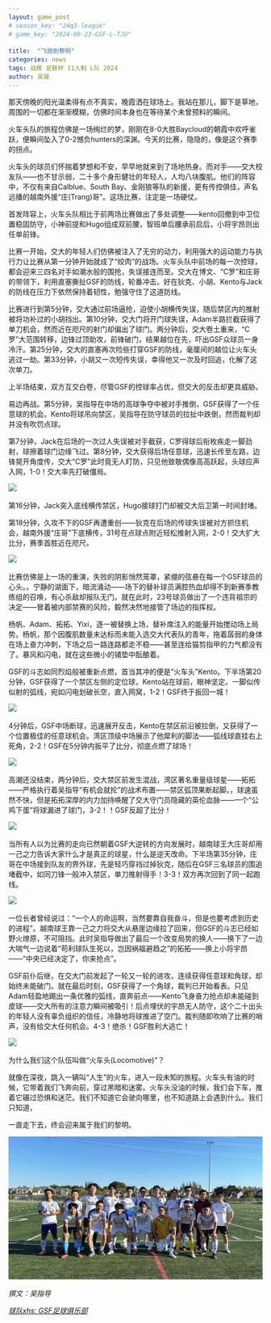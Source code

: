 ```yaml
---
layout: game_post
# season_key: "24q3-league"
# game_key: "2024-09-23-GSF-L-TJU"

title:  "飞驰到黎明"
categories: news
tags: 战报 足联杯 11人制 L队 2024
author: 吴骏
---
```


那天傍晚的阳光温柔得有点不真实，晚霞洒在球场上。我站在那儿，脚下是草地，周围的一切都在渐渐模糊，仿佛时间本身也在等待某个未曾预料的瞬间。

火车头队的旅程仿佛是一场绚烂的梦，刚刚在8-0大胜Baycloud的朝霞中欢呼雀跃，便瞬间坠入了0-2憾负hunters的深渊。今天的比赛，隐隐的，像是这个赛季的拐点。

火车头的球员们怀揣着梦想和不安，早早地就来到了场地热身。而对手——交大校友队——也不甘示弱，二十多个身形健壮的年轻人，人均八块腹肌。他们的阵容中，不仅有来自Calblue、South Bay、金刚狼等队的新援，更有传控俱佳，声名远播的越南外援“庄(Trang)哥”。这场比赛，注定是一场硬仗。

首发阵容上，火车头队相比于前两场比赛做出了多处调整——kento回撤到中卫位置稳固防守，小神前提和Hugo组成双前腰，智班单后腰承前启后，小将宇昂则出任单前锋。

比赛一开始，交大的年轻人们仿佛被注入了无穷的动力，利用强大的运动能力与执行力让比赛从第一分钟开始就成了“绞肉”的战场。火车头队中前场的每一次控球，都会迎来三四名对手如潮水般的围抢，失误接连而至。交大在博文、“C罗”和庄哥的带领下，利用直塞撕扯GSF的防线，轮番冲击。好在狄克、小胡、Kento与Jack的防线在压力下依然保持着韧性，勉强守住了这道防线。

比赛进行到第5分钟，交大通过前场逼抢，迫使小胡横传失误，随后禁区内的推射被将功补过的小胡挡出。第10分钟，交大门将开门球失误，Adam半路拦截获得了单刀机会，然而近在咫尺的射门却偏出了球门。两分钟后，交大卷土重来，“C罗”大范围转移，边锋过顶助攻，前锋破门，结果越位在先，吓出GSF众球员一身冷汗。第25分钟，交大的直塞再次险些打穿GSF的防线，毫厘间的越位让火车头逃过一劫。第33分钟，小胡又一次短传失误，幸得他又一次及时回追，化解了这次单刀。

上半场结束，双方互交白卷，尽管GSF的控球率占优，但交大的反击却更具威胁。

易边再战。第5分钟，吴指导在中场的高球争夺中被对手推倒，GSF获得了一个任意球的机会。Kento将球吊向禁区，吴指导在防守球员的拉扯中跌倒，然而裁判却并没有吹罚点球。

第7分钟，Jack在后场的一次过人失误被对手截获，C罗得球后衔枚疾走一脚劲射，球擦着球门边缘飞过。第8分钟，交大获得后场任意球，迅速长传至左路，边锋晃开角度传，交大“C罗”此时竟无人盯防，只见他致敬偶像高高跃起，头球应声入网，1-0！交大率先打破僵局。

![](/assets/img/news/24-25/l-jtu/0-1.gif)

第16分钟，Jack突入底线横传禁区，Hugo接球打门却被交大后卫第一时间封堵。

第18分钟，久攻不下的GSF再遭重创——狄克在后场的传球失误被对方抓住机会，越南外援“庄哥”下底横传，31号在点球点附近轻松推射入网，2-0！交大扩大比分，赛季首胜近在咫尺。

![](/assets/img/news/24-25/l-jtu/0-2.gif)

比赛仿佛是上一场的重演，失败的阴影悄然笼罩，紧绷的弦悬在每一个GSF球员的心头。。宁静的湖面下，暗流涌动——场下的替补球员满腔热血却得不到新赛季教练组的召唤，有心杀敌却报队无门。就在此时，23号球员做出了一个违背祖宗的决定——冒着被内部禁赛的风险，毅然决然地接管了场边的指挥权。

杨帆、Adam、拓拓、Yixi，逐一被替换上场，替补席注入的能量开始搅动场上局势。杨帆，那个因腹肌数量未达标而未能入选交大代表队的青年，拖着孱弱的身体在场上奋力冲刺，下场之后一路连路都走不稳——甚至连给猫剪指甲的力气都没有了。暴风和闪电，就在这些微小的铺垫中酝酿着。

GSF的斗志如同烈焰般被重新点燃，首当其冲的便是“火车头”Kento。下半场第20分钟，GSF获得了一个禁区左侧的定位球，Kento站在球前，眼神坚定。一脚似传似射的弧线，宛如闪电划破长空，直入网窝，1-2！GSF终于扳回一城！

![](/assets/img/news/24-25/l-jtu/1-2.gif)

4分钟后，GSF中场断球，迅速展开反击，Kento在禁区前沿被拉倒，又获得了一个位置极佳的任意球机会。湾区顶级中场展示了他犀利的脚法——弧线球直挂右上死角，2-2！GSF在5分钟内扳平了比分，彻底点燃了球场！

![](/assets/img/news/24-25/l-jtu/2-2.gif)

高潮还没结束，两分钟后，交大禁区前发生混战，湾区著名重量级球星——拓拓——严格执行着吴指导“有机会就抡”的战术布置——禁区弧顶果断起脚。，球速虽然不快，但是拓拓深厚的内力加持唤醒了交大守门员隐藏的英伦血脉——一个“公鸡下蛋”将球漏进了球门，3-2！！GSF反超了比分！

![](/assets/img/news/24-25/l-jtu/3-2.gif)

当所有人以为比赛的走向已然朝着GSF大逆转的方向发展时，越南球王大庄哥却用一己之力告诉大家什么才是真正的球星，什么是逆天改命。下半场第35分钟，庄哥在中场接到队友的界外球，先是轻巧穿裆过掉狄克，随后在GSF三名球员的围追堵截中，如同刀锋一般冲入禁区，单刀推射得手！3-3！双方再次回到了同一起跑线。

![](/assets/img/news/24-25/l-jtu/3-3.gif)

一位长者曾经说过：“一个人的命运啊，当然要靠自我奋斗，但是也要考虑到历史的进程”。越南球王靠一己之力将交大从悬崖边缘拉了回来，但GSF的斗志已经如野火燎原，不可阻挡。此时吴指导做出了最后一个改变局势的换人——换下了一边大喘气一边说着“苟利球队生死以，岂因祸福避趋之”的拓拓——换上小将宇昂——“中央已经决定了，你来抢点”。

GSF前仆后继，在交大门前发起了一轮又一轮的进攻，连续获得任意球和角球，却始终未能破门。就在最后时刻，GSF获得了一个角球，裁判已开始看表。只见Adam轻盈地踢出一条优雅的弧线，直奔前点——Kento飞身奋力抢点却未能碰到皮球——交大所有的注意力瞬间被吸引！后点埋伏的宇昂无人防守，这个二十出头的年轻人没有辜负组织的信任，冷静地将球推进了空门。裁判随即吹响了比赛的哨声，没有给交大任何机会。4-3！绝杀！GSF胜利大逃亡！

![](/assets/img/news/24-25/l-jtu/4-3.gif)

为什么我们这个队伍叫做“火车头(Locomotive)”？

就像在深夜，跳入一辆叫“人生”的火车，进入一段未知的旅程。火车头有油的时候，它带着我们飞奔向前，穿过黑暗和迷雾。火车头没油的时候，我们会下车，推着它碾过恐惧和迷茫。我们不知道它会驶向哪里，也不知道路上会遇到什么。我们只知道，

一直走下去，终会迎来属于我们的黎明。

![](/assets/img/news/24-25/l-jtu/team.jpg)


*撰文：吴指导*


[*球队xhs: GSF足球俱乐部*](https://www.xiaohongshu.com/user/profile/61dfc801000000001000bfa6)
